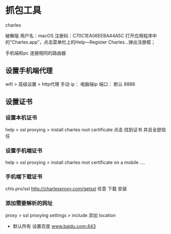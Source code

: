 # 抓包工具

charles

破解版
用户名：macOS
注册码：C70C1EA06EEBA44A5C
打开应用程序中的“Charles.app”，点击菜单栏上的Help—Register Charles…弹出注册框；

手机端和pc 连接相同的路由器


## 设置手机端代理 
wifi > 高级设置 > http代理 手动
ip： 电脑端ip
端口： 默认 8888

## 设置证书
### 设置本机证书
help > ssl proxying > install charles root certificate
点击 找到证书 并且全部信任

### 设置手机端证书
help > ssl proxying > install charles root certificate on a mobile ....

###  手机端下载证书
chls.pro/ssl
http://charlesproxy.com/getssl
任意 下载 安装

### 添加需要解析的网址
proxy > ssl proxying settings > include
添加 location 
* 默认所有
设置百度 www.baidu.com:443



